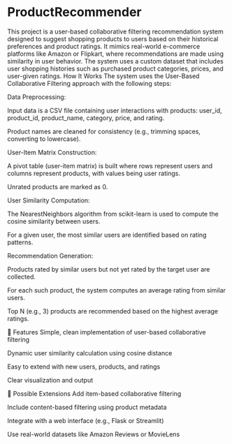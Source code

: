 # ProductRecommender
This project is a user-based collaborative filtering recommendation system designed to suggest shopping products to users based on their historical preferences and product ratings. It mimics real-world e-commerce platforms like Amazon or Flipkart, where recommendations are made using similarity in user behavior.
The system uses a custom dataset that includes user shopping histories such as purchased product categories, prices, and user-given ratings.
How It Works
The system uses the User-Based Collaborative Filtering approach with the following steps:

Data Preprocessing:

Input data is a CSV file containing user interactions with products: user_id, product_id, product_name, category, price, and rating.

Product names are cleaned for consistency (e.g., trimming spaces, converting to lowercase).

User-Item Matrix Construction:

A pivot table (user-item matrix) is built where rows represent users and columns represent products, with values being user ratings.

Unrated products are marked as 0.

User Similarity Computation:

The NearestNeighbors algorithm from scikit-learn is used to compute the cosine similarity between users.

For a given user, the most similar users are identified based on rating patterns.

Recommendation Generation:

Products rated by similar users but not yet rated by the target user are collected.

For each such product, the system computes an average rating from similar users.

Top N (e.g., 3) products are recommended based on the highest average ratings.

📌 Features
Simple, clean implementation of user-based collaborative filtering

Dynamic user similarity calculation using cosine distance

Easy to extend with new users, products, and ratings

Clear visualization and output

🧰 Possible Extensions
Add item-based collaborative filtering

Include content-based filtering using product metadata

Integrate with a web interface (e.g., Flask or Streamlit)

Use real-world datasets like Amazon Reviews or MovieLens
